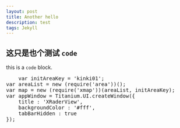 ```yaml
---
layout: post
title: Another hello
description: test
tags: Jekyll
---
```

<script type="text/javascript" src="/js/syntax-js/shBrushJScript.js"></script>

## 这只是也个测试 `code`

this is a `code` block.

<pre class="brush: js">
	var initAreaKey = 'kinki01';
var areaList = new (require('area'))();
var map = new (require('xmap'))(areaList, initAreaKey);
var appWindow = Titanium.UI.createWindow({
    title : 'XRaderView',
    backgroundColor : '#fff',
    tabBarHidden : true
});
</pre>
